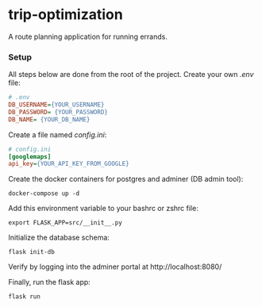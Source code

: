 # trip-optimization
A route planning application for running errands.

### Setup
All steps below are done from the root of the project.
Create your own _.env_ file:
```ini
# .env
DB_USERNAME={YOUR_USERNAME}
DB_PASSWORD= {YOUR_PASSWORD}
DB_NAME= {YOUR_DB_NAME}
```

Create a file named _config.ini_:
```ini
# config.ini
[googlemaps]
api_key={YOUR_API_KEY_FROM_GOOGLE}
```

Create the docker containers for postgres and adminer (DB admin tool):
```commandline
docker-compose up -d
```

Add this environment variable to your bashrc or zshrc file:
```commandline
export FLASK_APP=src/__init__.py
```

Initialize the database schema:
```commandline
flask init-db
```

Verify by logging into the adminer portal at
http://localhost:8080/

Finally, run the flask app:
```commandline
flask run
```

